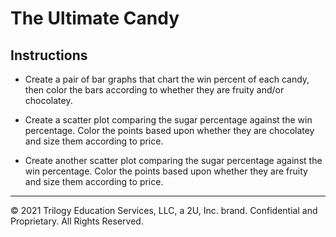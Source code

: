 # The Ultimate Candy

## Instructions

* Create a pair of bar graphs that chart the win percent of each candy, then color the bars according to whether they are fruity and/or chocolatey.

* Create a scatter plot comparing the sugar percentage against the win percentage. Color the points based upon whether they are chocolatey and size them according to price.

* Create another scatter plot comparing the sugar percentage against the win percentage. Color the points based upon whether they are fruity and size them according to price.

---

© 2021 Trilogy Education Services, LLC, a 2U, Inc. brand.  Confidential and Proprietary.  All Rights Reserved.